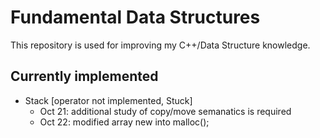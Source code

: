 # Fundamental Data Structures
This repository is used for improving my C++/Data Structure knowledge.

## Currently implemented
- Stack [operator not implemented, Stuck]
  - Oct 21: additional study of copy/move semanatics is required
  - Oct 22: modified array new into malloc();

